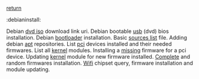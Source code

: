 [return](debian)

:debianinstall:

Debian [dvd iso](dvdiso) download link uri.
Debian bootable [usb](bootableusb) (dvd) bios installation.
Debian [bootloader](bootloader) installation.
Basic [sources list](sources.list) file.
Adding debian [apt](apt) repositories.
List [pci](pci) devices installed and their needed firmwares.
List all [kernel](kernelmodulelist) modules.
Installing a [missing](missingfirmware) firmware for a pci device.
Updating [kernel](kernelmodule) module for new firmware installed.
[Complete](completefirmware) and random firmwares installation.
[Wifi](Wifi) chipset query, firmware installation and module updating.

